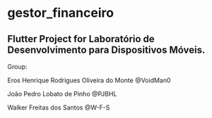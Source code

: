 # gestor_financeiro

## Flutter Project for Laboratório de Desenvolvimento para Dispositivos Móveis.

Group:

Eros Henrique Rodrigues Oliveira do Monte @VoidMan0

João Pedro Lobato de Pinho @PJBHL

Walker Freitas dos Santos @W-F-S